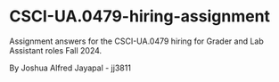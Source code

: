 # CSCI-UA.0479-hiring-assignment

Assignment answers for the CSCI-UA.0479 hiring for Grader and Lab Assistant roles Fall 2024. 

By Joshua Alfred Jayapal - jj3811
